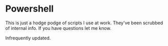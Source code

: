 # Powershell

This is just a hodge podge of scripts I use at work. They've been scrubbed of internal info. If you have questions let me know.

Infrequently updated. 
